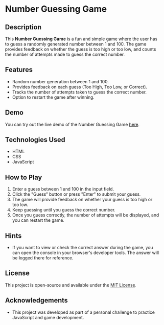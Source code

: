 # Number Guessing Game

## Description

This **Number Guessing Game** is a fun and simple game where the user has to guess a randomly generated number between 1 and 100. The game provides feedback on whether the guess is too high or too low, and counts the number of attempts made to guess the correct number.

## Features

- Random number generation between 1 and 100.
- Provides feedback on each guess (Too High, Too Low, or Correct).
- Tracks the number of attempts taken to guess the correct number.
- Option to restart the game after winning.

## Demo

You can try out the live demo of the Number Guessing Game [here](https://rafiframadhana.github.io/Number-Guessing-Game/).

## Technologies Used

- HTML
- CSS
- JavaScript

## How to Play

1. Enter a guess between 1 and 100 in the input field.
2. Click the "Guess" button or press "Enter" to submit your guess.
3. The game will provide feedback on whether your guess is too high or too low.
4. Keep guessing until you guess the correct number.
5. Once you guess correctly, the number of attempts will be displayed, and you can restart the game.

## Hints

- If you want to view or check the correct answer during the game, you can open the console in your browser's developer tools. The answer will be logged there for reference.

## License

This project is open-source and available under the [MIT License](LICENSE).

## Acknowledgements

- This project was developed as part of a personal challenge to practice JavaScript and game development.
